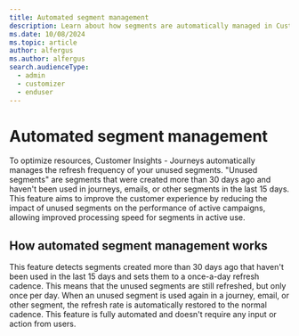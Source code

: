 ```yaml
---
title: Automated segment management
description: Learn about how segments are automatically managed in Customer Insights - Journeys.
ms.date: 10/08/2024
ms.topic: article
author: alfergus
ms.author: alfergus
search.audienceType: 
  - admin
  - customizer
  - enduser
---
```


# Automated segment management

To optimize resources, Customer Insights - Journeys automatically manages the refresh frequency of your unused segments. "Unused segments" are segments that were created more than 30 days ago and haven't been used in journeys, emails, or other segments in the last 15 days. This feature aims to improve the customer experience by reducing the impact of unused segments on the performance of active campaigns, allowing improved processing speed for segments in active use.

## How automated segment management works

This feature detects segments created more than 30 days ago that haven't been used in the last 15 days and sets them to a once-a-day refresh cadence. This means that the unused segments are still refreshed, but only once per day. When an unused segment is used again in a journey, email, or other segment, the refresh rate is automatically restored to the normal cadence. This feature is fully automated and doesn't require any input or action from users.
